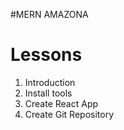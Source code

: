 #MERN AMAZONA

# Lessons

1. Introduction
2. Install tools
3. Create React App
4. Create Git Repository
